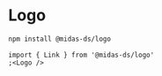 # Logo

```bash
npm install @midas-ds/logo
```

```tsx
import { Link } from '@midas-ds/logo'
;<Logo />
```
